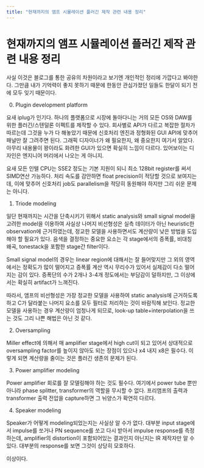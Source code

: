 ```yaml
---
title: "현재까지의 앰프 시뮬레이션 플러긴 제작 관련 내용 정리"
---
```

# 현재까지의 앰프 시뮬레이션 플러긴 제작 관련 내용 정리


사실 이것은 블로그를 통한 공유의 차원이라고 보기엔 개인적인 정리에 가깝다고 봐야한다. 그만큼 내가 기억력이 좋지 못하기 때문에 한동안 관심가졌던 일들도 한달이 되기 전에 모두 잊기 때문이다.




0) Plugin development platform




요새 iplug가 인기다. 하나의 플랫폼으로 시장에 돌아다니는 거의 모든 OS와 DAW를 위한 플러긴/스텐덜론 이펙트를 제작할 수 있다. 회사별로 API가 다르고 복잡한 절차가 따르는데 그것을 누가 다 해놓았기 때문에 신호처리 엔진과 정형화된 GUI API에 맞추어 패널만 잘 그려주면 된다. 그래픽 디자이너가 왜 필요한지, 왜 중요한지 여기서 알았다. 아무리 내용물이 꽝이라도 화려한 GUI가 있으면 확실히 느낌이 다르다. 있어보이는 디자인은 엔지니어 머리에서 나오는 게 아니지.




요새 모든 인텔 CPU는 SSE2 정도는 기본 지원이 되니 최소 128bit register를 써서 SIMD연산 가능하다. 처리 속도를 감안하면 float precision이 적당할 것으로 보여지는데, 이에 맞추어 신호처리 job도 parallelism을 적당히 동원해야 하지만 그리 쉬운 문제는 아니다.




1) Triode modeling




일단 현재까지는 시간을 단축시키기 위해서 static analysis와 small signal model을 고려한 model을 이용하여 사실상 나머지 비선형성은 실측 데이터가 아닌 heuristic한 observation에 근거하였는데, 정교한 모델을 사용하면서도 계산량이 낮은 방법을 도입해야 할 필요가 있다. 음색을 결정하는 중요한 요소는 각 stage에서의 증폭률, 비대칭 왜곡, tonestack을 포함한 stage간 filter이다. 




Small signal model의 경우는 linear region에 대해서는 잘 들어맞지만 그 외의 영역에서는 정확도가 많이 떨어지고 증폭률 계산 역시 무리수가 있어서 실제감이 다소 떨어지는 감이 있다. 증폭단의 수가 2개나 3-4개 정도에서는 부담감이 덜하지만, 그 이상에서는 확실히 artifact가 느껴진다. 




따라서, 앰프의 비선형성은 가장 정교한 모델을 사용하여 static analysis에 근거하도록 하고 C가 달라붙는 나머지 요소를 모두 필터로 처리하는 것이 바람직해 보인다. 정교한 모델을 사용하는 경우 계산량이 엄청나게 되므로, look-up table+interpolation을 쓰는 것도 그리 나쁜 해법은 아닌 것 같다. 




2) Oversampling




Miller effect에 의해서 매 amplifier stage에서 high cut이 되고 있어서 상대적으로 oversampling factor를 높이지 않아도 되는 장점이 있으나 x4 내지 x8은 필수다. 이렇게 되면 계산량을 줄이는 것은 플러긴 생존의 문제가 된다.




3) Power amplifier modeling




Power amplifier 회로를 잘 모델링해야 하는 것도 필수다. 여기에서 power tube 뿐만 아니라 phase splitter, transformer의 역할을 무시할 수 없다. 프리앰프의 출력과 transformer 출력 전압을 capture하면 그 뉘양스가 확연히 다르다. 




4) Speaker modeling




Speaker가 어떻게 modeling되었는지는 사실상 알 수가 없다. 대부분 input stage에서 impulse를 쏘거나 PN sequence를 쏘고 다시 받아서 impulse response를 측정하는데, amplifier의 distortion이 포함되어있는 결과인지 아닌지는 IR 제작자만 알 수 있다. 대부분의 response를 보면 그것이 상당히 모호하다. 




이상이다.





